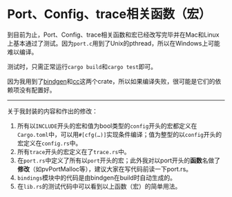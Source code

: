 # Port、Config、trace相关函数（宏）

到目前为止，Port、Config、trace相关函数和宏已经改写完毕并在Mac和Linux上基本通过了测试。因为`port.c`用到了Unix的pthread，所以在Windows上可能难以编译。

测试时，只需正常运行`cargo build`和`cargo test`即可。

因为我用到了[bindgen](https://github.com/alexcrichton/cc-rs#compile-time-requirements)和[cc](https://rust-lang.github.io/rust-bindgen/requirements.html)这两个crate，所以如果编译失败，很可能是它们的依赖项没有配置好。

----

关于我封装的内容和作出的修改：

1. 所有以`INCLUDE`开头的宏和值为bool类型的`config`开头的宏都定义在`Cargo.toml`中，可以用`#[cfg(…)]`实现条件编译；值为整型的以`config`开头的宏定义在`config.rs`中。
2. 所有`trace`开头的宏定义在了`trace.rs`中。
3. 在`port.rs`中定义了所有以`port`开头的宏；此外我对以port开头的**函数**名做了**修改**（如pvPortMalloc等），建议大家在写代码前读一下port.rs。
4. `bindings`模块中的代码是由bindgen在build时自动生成的。
4. 在`lib.rs`的测试代码中可以看到以上函数（宏）的简单用法。

